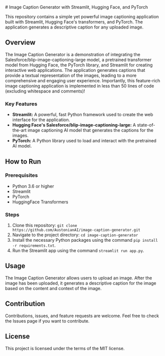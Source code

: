 \# Image Caption Generator with Streamlit, Hugging Face, and PyTorch

This repository contains a simple yet powerful image captioning application built with Streamlit, Hugging Face's transformers, and PyTorch. The application generates a descriptive caption for any uploaded image.

## Overview

The Image Caption Generator is a demonstration of integrating the Salesforce/blip-image-captioning-large model, a pretrained transformer model from Hugging Face, the PyTorch library, and Streamlit for creating interactive web applications. The application generates captions that provide a textual representation of the images, leading to a more comprehensive and engaging user experience. Importantly, this feature-rich image captioning application is implemented in less than 50 lines of code (excluding whitespace and comments)!

### Key Features

- **Streamlit:** A powerful, fast Python framework used to create the web interface for the application.
- **Hugging Face's Salesforce/blip-image-captioning-large:** A state-of-the-art image captioning AI model that generates the captions for the images.
- **PyTorch:** A Python library used to load and interact with the pretrained AI model.

## How to Run

### Prerequisites

- Python 3.6 or higher
- Streamlit
- PyTorch
- HuggingFace Transformers

### Steps

1. Clone this repository: ```git clone https://github.com/AustonianAI/image-caption-generator.git```
2. Navigate to the project directory: ```cd image-caption-generator```
3. Install the necessary Python packages using the command ```pip install -r requirements.txt```.
4. Run the Streamlit app using the command ```streamlit run app.py```.

## Usage

The Image Caption Generator allows users to upload an image. After the image has been uploaded, it generates a descriptive caption for the image based on the content and context of the image.

## Contribution

Contributions, issues, and feature requests are welcome. Feel free to check the Issues page if you want to contribute.

## License

This project is licensed under the terms of the MIT license.

